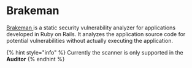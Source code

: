 # Brakeman

[Brakeman ](https://brakemanscanner.org/)is a static security vulnerability analyzer for applications developed in Ruby on Rails. It analyzes the application source code for potential vulnerabilities without actually executing the application.

{% hint style="info" %}
Currently the scanner is only supported in the **Auditor**
{% endhint %}
